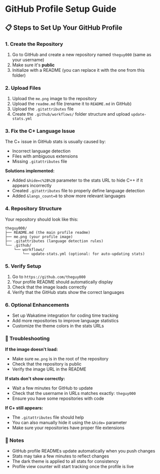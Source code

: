 # GitHub Profile Setup Guide

## 📋 Steps to Set Up Your GitHub Profile

### 1. Create the Repository
1. Go to GitHub and create a new repository named `theguy000` (same as your username)
2. Make sure it's **public**
3. Initialize with a README (you can replace it with the one from this folder)

### 2. Upload Files
1. Upload the `me.png` image to the repository
2. Upload the `readme.md` file (rename it to `README.md` in GitHub)
3. Upload the `.gitattributes` file
4. Create the `.github/workflows/` folder structure and upload `update-stats.yml`

### 3. Fix the C+ Language Issue
The C+ issue in GitHub stats is usually caused by:
- Incorrect language detection
- Files with ambiguous extensions
- Missing `.gitattributes` file

**Solutions implemented:**
- Added `&hide=c%2B%2B` parameter to the stats URL to hide C++ if it appears incorrectly
- Created `.gitattributes` file to properly define language detection
- Added `&langs_count=8` to show more relevant languages

### 4. Repository Structure
Your repository should look like this:
```
theguy000/
├── README.md (the main profile readme)
├── me.png (your profile image)
├── .gitattributes (language detection rules)
└── .github/
    └── workflows/
        └── update-stats.yml (optional: for auto-updating stats)
```

### 5. Verify Setup
1. Go to `https://github.com/theguy000`
2. Your profile README should automatically display
3. Check that the image loads correctly
4. Verify that the GitHub stats show the correct languages

### 6. Optional Enhancements
- Set up Wakatime integration for coding time tracking
- Add more repositories to improve language statistics
- Customize the theme colors in the stats URLs

### 🔧 Troubleshooting

**If the image doesn't load:**
- Make sure `me.png` is in the root of the repository
- Check that the repository is public
- Verify the image URL in the README

**If stats don't show correctly:**
- Wait a few minutes for GitHub to update
- Check that the username in URLs matches exactly: `theguy000`
- Ensure you have some repositories with code

**If C+ still appears:**
- The `.gitattributes` file should help
- You can also manually hide it using the `&hide=` parameter
- Make sure your repositories have proper file extensions

### 📝 Notes
- GitHub profile READMEs update automatically when you push changes
- Stats may take a few minutes to reflect changes
- The dark theme is applied to all stats for consistency
- Profile view counter will start tracking once the profile is live
